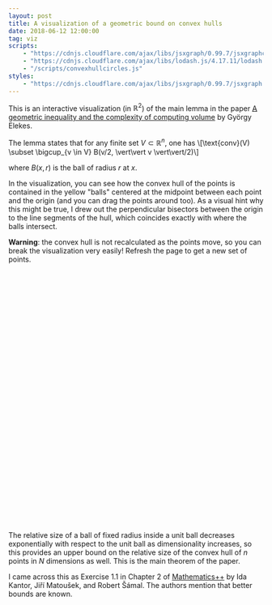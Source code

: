 ```yaml
---
layout: post
title: A visualization of a geometric bound on convex hulls
date: 2018-06-12 12:00:00
tag: viz
scripts:
    - "https://cdnjs.cloudflare.com/ajax/libs/jsxgraph/0.99.7/jsxgraphcore.js"
    - "https://cdnjs.cloudflare.com/ajax/libs/lodash.js/4.17.11/lodash.min.js"
    - "/scripts/convexhullcircles.js"
styles:
    - "https://cdnjs.cloudflare.com/ajax/libs/jsxgraph/0.99.7/jsxgraph.css"
---
```


This is an interactive visualization (in $\mathbb{R}^2$) of the main lemma in the paper [A geometric inequality and the complexity of computing volume](https://link.springer.com/article/10.1007/BF02187701) by György Elekes.

The lemma states that for any finite set $V \subset \mathbb{R}^n$, one has \\[\text{conv}(V) \subset \bigcup_{v \in V} B(v/2, \vert\vert v \vert\vert/2)\\]

where $B(x, r)$ is the ball of radius $r$ at $x$.

In the visualization, you can see how the convex hull of the points is contained in the yellow "balls" centered at the midpoint between each point and the origin (and you can drag the points around too). As a visual hint why this might be true, I drew out the perpendicular bisectors between the origin to the line segments of the hull, which coincides exactly with where the balls intersect.

**Warning**: the convex hull is not recalculated as the points move, so you can break the visualization very easily! Refresh the page to get a new set of points.

<div id="jxgbox" class="jxgbox" style="width:500px; height:500px">
</div>

The relative size of a ball of fixed radius inside a unit ball decreases exponentially with respect to the unit ball as dimensionality increases, so this provides an upper bound on the relative size of the convex hull of $n$ points in $N$ dimensions as well. This is the main theorem of the paper.

I came across this as Exercise 1.1 in Chapter 2 of [Mathematics++](https://www.ams.org/publications/authors/books/postpub/stml-75) by Ida Kantor, Jiří Matoušek, and Robert Šámal. The authors mention that better bounds are known.

